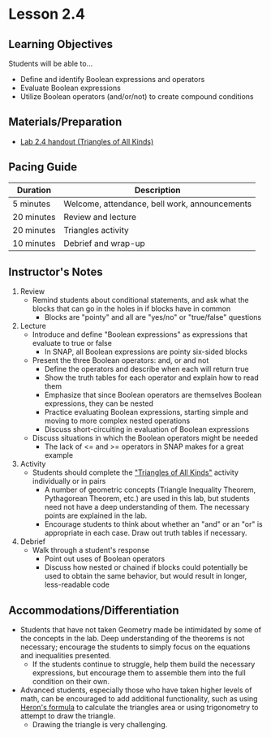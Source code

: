 # Lesson 2.4

## Learning Objectives

Students will be able to...

* Define and identify Boolean expressions and operators
* Evaluate Boolean expressions
* Utilize Boolean operators (and/or/not) to create compound conditions


## Materials/Preparation

* [Lab 2.4 handout (Triangles of All Kinds)](lab_24.md)


## Pacing Guide

| Duration | Description |
| -- | -- |
| 5 minutes | Welcome, attendance, bell work, announcements |
| 20 minutes | Review and lecture |
| 20 minutes | Triangles activity |
| 10 minutes | Debrief and wrap-up |


## Instructor's Notes

1. Review
    * Remind students about conditional statements, and ask what the blocks that can go in the holes in if blocks have in common
        * Blocks are "pointy" and all  are "yes/no" or "true/false" questions
2. Lecture
    * Introduce and define "Boolean expressions" as expressions that evaluate to true or false
        * In SNAP, all Boolean expressions are pointy six-sided blocks
    * Present the three Boolean operators: and, or and not
        * Define the operators and describe when each will return true
        * Show the truth tables for each operator and explain how to read them
        * Emphasize that since Boolean operators are themselves Boolean expressions, they can be nested
        * Practice evaluating Boolean expressions, starting simple and moving to more complex nested operations
        * Discuss short-circuiting in evaluation of Boolean expressions
    * Discuss situations in which the Boolean operators might be needed
        * The lack of <= and >= operators in SNAP makes for a great example
3. Activity
    * Students should complete the ["Triangles of All Kinds"](lab_24.md) activity individually or in pairs
        * A number of geometric concepts (Triangle Inequality Theorem, Pythagorean Theorem, etc.) are used in this lab, but students need not have a deep understanding of them.  The necessary points are explained in the lab.
        * Encourage students to think about whether an "and" or an "or" is appropriate in each case.  Draw out truth tables if necessary.
4. Debrief
    * Walk through a student's response
        * Point out uses of Boolean operators
        * Discuss how nested or chained if blocks could potentially be used to obtain the same behavior, but would result in longer, less-readable code


## Accommodations/Differentiation
* Students that have not taken Geometry made be intimidated by some of the concepts in the lab.  Deep understanding of the theorems is not necessary; encourage the students to simply focus on the equations and inequalities presented.
    * If the students continue to struggle, help them build the necessary expressions, but encourage them to assemble them into the full condition on their own.
* Advanced students, especially those who have taken higher levels of math, can be encouraged to add additional functionality, such as using [Heron's formula](https://en.wikipedia.org/wiki/Heron%27s_formula) to calculate the triangles area or using trigonometry to attempt to draw the triangle.
    * Drawing the triangle is very challenging.
